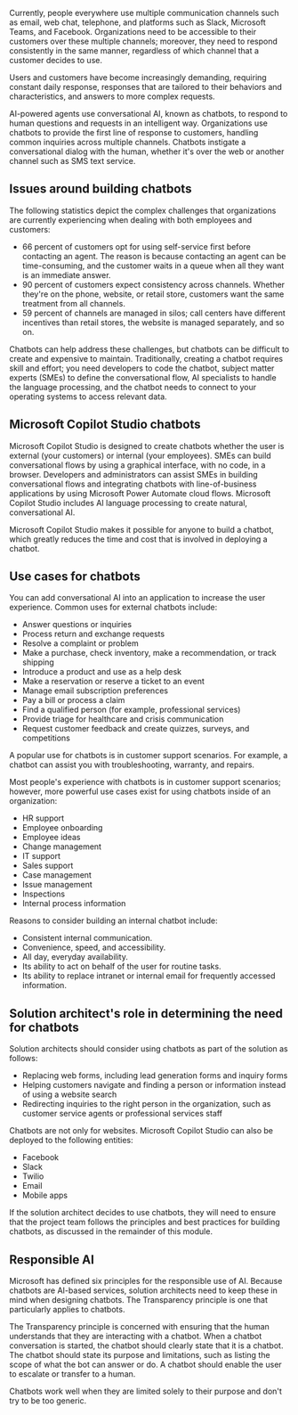 Currently, people everywhere use multiple communication channels such as email, web chat, telephone, and platforms such as Slack, Microsoft Teams, and Facebook. Organizations need to be accessible to their customers over these multiple channels; moreover, they need to respond consistently in the same manner, regardless of which channel that a customer decides to use.

Users and customers have become increasingly demanding, requiring constant daily response, responses that are tailored to their behaviors and characteristics, and answers to more complex requests.

AI-powered agents use conversational AI, known as chatbots, to respond to human questions and requests in an intelligent way. Organizations use chatbots to provide the first line of response to customers, handling common inquiries across multiple channels. Chatbots instigate a conversational dialog with the human, whether it's over the web or another channel such as SMS text service.

## Issues around building chatbots

The following statistics depict the complex challenges that organizations are currently experiencing when dealing with both employees and customers:

- 66 percent of customers opt for using self-service first before contacting an agent. The reason is because contacting an agent can be time-consuming, and the customer waits in a queue when all they want is an immediate answer.
- 90 percent of customers expect consistency across channels. Whether they're on the phone, website, or retail store, customers want the same treatment from all channels.
- 59 percent of channels are managed in silos; call centers have different incentives than retail stores, the website is managed separately, and so on.

Chatbots can help address these challenges, but chatbots can be difficult to create and expensive to maintain. Traditionally, creating a chatbot requires skill and effort; you need developers to code the chatbot, subject matter experts (SMEs) to define the conversational flow, AI specialists to handle the language processing, and the chatbot needs to connect to your operating systems to access relevant data.

## Microsoft Copilot Studio chatbots

Microsoft Copilot Studio is designed to create chatbots whether the user is external (your customers) or internal (your employees). SMEs can build conversational flows by using a graphical interface, with no code, in a browser. Developers and administrators can assist SMEs in building conversational flows and integrating chatbots with line-of-business applications by using Microsoft Power Automate cloud flows. Microsoft Copilot Studio includes AI language processing to create natural, conversational AI.

Microsoft Copilot Studio makes it possible for anyone to build a chatbot, which greatly reduces the time and cost that is involved in deploying a chatbot.

## Use cases for chatbots

You can add conversational AI into an application to increase the user experience. Common uses for external chatbots include:

- Answer questions or inquiries
- Process return and exchange requests
- Resolve a complaint or problem
- Make a purchase, check inventory, make a recommendation, or track shipping
- Introduce a product and use as a help desk
- Make a reservation or reserve a ticket to an event
- Manage email subscription preferences
- Pay a bill or process a claim
- Find a qualified person (for example, professional services)
- Provide triage for healthcare and crisis communication
- Request customer feedback and create quizzes, surveys, and competitions

A popular use for chatbots is in customer support scenarios. For example, a chatbot can assist you with troubleshooting, warranty, and repairs.

Most people's experience with chatbots is in customer support scenarios; however, more powerful use cases exist for using chatbots inside of an organization:

- HR support
- Employee onboarding
- Employee ideas
- Change management
- IT support
- Sales support
- Case management
- Issue management
- Inspections
- Internal process information

Reasons to consider building an internal chatbot include:

- Consistent internal communication.
- Convenience, speed, and accessibility.
- All day, everyday availability.
- Its ability to act on behalf of the user for routine tasks.
- Its ability to replace intranet or internal email for frequently accessed information.

## Solution architect's role in determining the need for chatbots

Solution architects should consider using chatbots as part of the solution as follows:

- Replacing web forms, including lead generation forms and inquiry forms
- Helping customers navigate and finding a person or information instead of using a website search
- Redirecting inquiries to the right person in the organization, such as customer service agents or professional services staff

Chatbots are not only for websites. Microsoft Copilot Studio can also be deployed to the following entities:

- Facebook
- Slack
- Twilio
- Email
- Mobile apps

If the solution architect decides to use chatbots, they will need to ensure that the project team follows the principles and best practices for building chatbots, as discussed in the remainder of this module.

## Responsible AI

Microsoft has defined six principles for the responsible use of AI. Because chatbots are AI-based services, solution architects need to keep these in mind when designing chatbots. The Transparency principle is one that particularly applies to chatbots.

The Transparency principle is concerned with ensuring that the human understands that they are interacting with a chatbot. When a chatbot conversation is started, the chatbot should clearly state that it is a chatbot. The chatbot should state its purpose and limitations, such as listing the scope of what the bot can answer or do. A chatbot should enable the user to escalate or transfer to a human.

Chatbots work well when they are limited solely to their purpose and don't try to be too generic.

